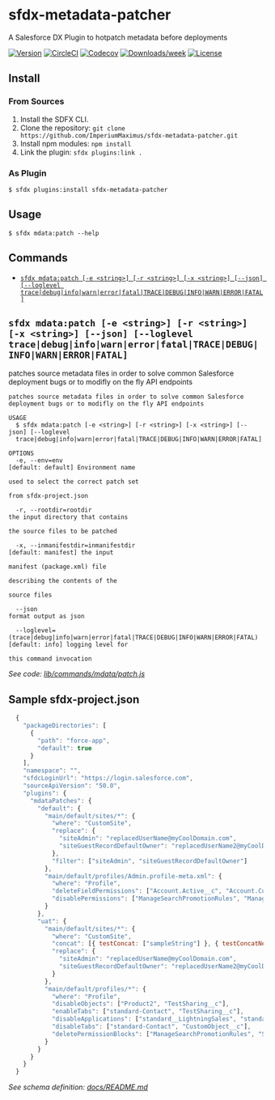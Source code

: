sfdx-metadata-patcher
=====================

A Salesforce DX Plugin to hotpatch metadata before deployments

[![Version](https://img.shields.io/npm/v/sfdx-metadata-patcher.svg)](https://npmjs.org/package/sfdx-metadata-patcher)
[![CircleCI](https://circleci.com/gh/ImperiumMaximus/sfdx-metadata-patcher/tree/master.svg?style=shield)](https://circleci.com/gh/ImperiumMaximus/sfdx-metadata-patcher/tree/master)
[![Codecov](https://codecov.io/gh/ImperiumMaximus/sfdx-metadata-patcher/branch/master/graph/badge.svg)](https://codecov.io/gh/ImperiumMaximus/sfdx-metadata-patcher)
[![Downloads/week](https://img.shields.io/npm/dw/sfdx-metadata-patcher.svg)](https://npmjs.org/package/sfdx-metadata-patcher)
[![License](https://img.shields.io/npm/l/sfdx-metadata-patcher.svg)](https://github.com/ImperiumMaximus/sfdx-metadata-patcher/blob/master/package.json)

<!-- install -->
## Install
### From Sources
1. Install the SDFX CLI.
1. Clone the repository: `git clone https://github.com/ImperiumMaximus/sfdx-metadata-patcher.git`
1. Install npm modules: `npm install`
1. Link the plugin: `sfdx plugins:link .`
### As Plugin
```sh-session
$ sfdx plugins:install sfdx-metadata-patcher
```
## Usage
```sh-session
$ sfdx mdata:patch --help
```
## Commands
<!-- commands -->
* [`sfdx mdata:patch [-e <string>] [-r <string>] [-x <string>] [--json] [--loglevel trace|debug|info|warn|error|fatal|TRACE|DEBUG|INFO|WARN|ERROR|FATAL]`](#sfdx-mdatapatch--e-string--r-string--x-string---json---loglevel-tracedebuginfowarnerrorfataltracedebuginfowarnerrorfatal)

## `sfdx mdata:patch [-e <string>] [-r <string>] [-x <string>] [--json] [--loglevel trace|debug|info|warn|error|fatal|TRACE|DEBUG|INFO|WARN|ERROR|FATAL]`

patches source metadata files in order to solve common Salesforce deployment bugs or to modifly on the fly API endpoints

```
patches source metadata files in order to solve common Salesforce deployment bugs or to modifly on the fly API endpoints

USAGE
  $ sfdx mdata:patch [-e <string>] [-r <string>] [-x <string>] [--json] [--loglevel 
  trace|debug|info|warn|error|fatal|TRACE|DEBUG|INFO|WARN|ERROR|FATAL]

OPTIONS
  -e, --env=env                                                                     [default: default] Environment name
                                                                                    used to select the correct patch set
                                                                                    from sfdx-project.json

  -r, --rootdir=rootdir                                                             the input directory that contains
                                                                                    the source files to be patched

  -x, --inmanifestdir=inmanifestdir                                                 [default: manifest] the input
                                                                                    manifest (package.xml) file
                                                                                    describing the contents of the
                                                                                    source files

  --json                                                                            format output as json

  --loglevel=(trace|debug|info|warn|error|fatal|TRACE|DEBUG|INFO|WARN|ERROR|FATAL)  [default: info] logging level for
                                                                                    this command invocation
```

_See code: [lib/commands/mdata/patch.js](https://github.com/ImperiumMaximus/sfdx-metadata-patcher/blob/v0.0.4/lib/commands/mdata/patch.js)_
<!-- commandsstop -->

<!-- examples -->
## Sample sfdx-project.json
```javascript
  {
    "packageDirectories": [
      {
        "path": "force-app",
        "default": true
      }
    ],
    "namespace": "",
    "sfdcLoginUrl": "https://login.salesforce.com",
    "sourceApiVersion": "50.0",
    "plugins": {
      "mdataPatches": {
        "default": {
          "main/default/sites/*": {
            "where": "CustomSite",
            "replace": {
              "siteAdmin": "replacedUserName@myCoolDomain.com",
              "siteGuestRecordDefaultOwner": "replacedUserName2@myCoolDomain.com",
            },
            "filter": ["siteAdmin", "siteGuestRecordDefaultOwner"]
          },
          "main/default/profiles/Admin.profile-meta.xml": {
            "where": "Profile",
            "deleteFieldPermissions": ["Account.Active__c", "Account.CustomerPriority__c"],
            "disablePermissions": ["ManageSearchPromotionRules", "ManageSandboxes"]
          }
        },
        "uat": {
          "main/default/sites/*": {
            "where": "CustomSite",
            "concat": [{ testConcat: ["sampleString"] }, { testConcatNested: [{ nestedTag: ["coolString"] }] }],
            "replace": {
              "siteAdmin": "replacedUserName@myCoolDomain.com",
              "siteGuestRecordDefaultOwner": "replacedUserName2@myCoolDomain.com",
            }
          },
          "main/default/profiles/*": {
            "where": "Profile",
            "disableObjects": ["Product2", "TestSharing__c"],
            "enableTabs": ["standard-Contact", "TestSharing__c"],
            "disableApplications": ["standard__LightningSales", "standard__ServiceConsole"],
            "disableTabs": ["standard-Contact", "CustomObject__c"],
            "deletePermissionBlocks": ["ManageSearchPromotionRules", "SelectFilesFromSalesforce"]
          }
        }
      }
    }
  }
```
_See schema definition: [docs/README.md](https://github.com/ImperiumMaximus/sfdx-metadata-patcher/blob/v0.0.5/docs/README.md)_
<!-- examplesstop -->
